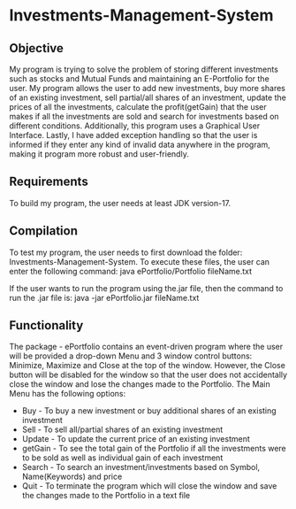 # Investments-Management-System


## Objective
My program is trying to solve the problem of storing different investments such as stocks and Mutual Funds and maintaining an E-Portfolio for the user. My program allows the user to add new investments, buy more shares of an existing investment, sell partial/all shares of an investment, update the prices of all the investments, calculate the profit(getGain) that the user makes if all the investments are sold and search for investments based on different conditions. Additionally, this program uses a Graphical User Interface. Lastly, I have added exception handling so that the user is informed if they enter any kind of invalid data anywhere in the program, making it program more robust and user-friendly.


## Requirements 
To build my program, the user needs at least JDK version-17.

## Compilation 
To test my program, the user needs to first download the folder: Investments-Management-System. To execute these files, the user can enter the following command:
java ePortfolio/Portfolio fileName.txt

If the user wants to run the program using the.jar file, then the command to run the .jar file is:
java -jar ePortfolio.jar fileName.txt

## Functionality
The package - ePortfolio contains an event-driven program where the user will be provided a drop-down Menu and 3 window control buttons: Minimize, Maximize and Close at the top of the window. However, the Close button will be disabled for the window so that the user does not accidentally close the window and lose the changes made to the Portfolio. The Main Menu has the following options:
* Buy - To buy a new investment or buy additional shares of an existing investment
* Sell - To sell all/partial shares of an existing investment 
* Update - To update the current price of an existing investment
* getGain - To see the total gain of the Portfolio if all the investments were to be sold as well as individual gain of each investment
* Search - To search an investment/investments based on Symbol, Name(Keywords) and price
* Quit - To terminate the program which will close the window and save the changes made to the Portfolio in a text file
